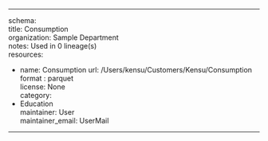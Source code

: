 


---  
schema:   
title: Consumption  
organization: Sample Department  
notes: Used in 0 lineage(s)  
resources:  
  - name: Consumption 
    url: /Users/kensu/Customers/Kensu/Consumption 
    format : parquet  
license: None  
category:
  - Education  
maintainer: User  
maintainer_email: UserMail  
---